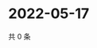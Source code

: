 # 2022-05-17

共 0 条

<!-- BEGIN WEIBO -->
<!-- 最后更新时间 Tue May 17 2022 02:04:55 GMT+0800 (China Standard Time) -->

<!-- END WEIBO -->
